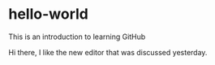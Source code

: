 # hello-world
This is an introduction to learning GitHub

Hi there, I like the new editor that was discussed yesterday.

